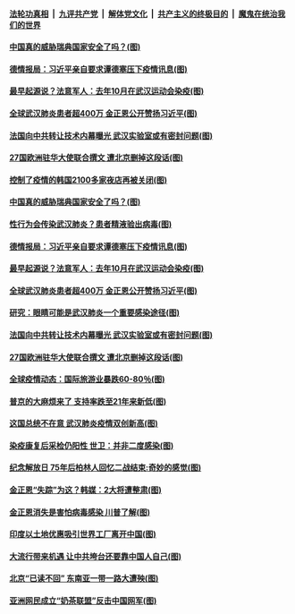 ####  [法轮功真相](../../../../basic/blob/master/README.md?t=05100431) &nbsp;|&nbsp; [九评共产党](../../../../9ping.md/blob/master/README.md?t=05100431) &nbsp;|&nbsp; [解体党文化](../../../../jtdwh.md/blob/master/README.md?t=05100431)  &nbsp;|&nbsp; [共产主义的终极目的](../../../../gczydzjmd.md/blob/master/README.md?t=05100431) &nbsp;|&nbsp; [魔鬼在统治我们的世界](../../../../mgztzwmdsj.md/blob/master/README.md?t=05100431) 

#### [中国真的威胁瑞典国家安全了吗？(图)](../pages/p9/932719.md?t=05100431) 

#### [德情报局：习近平亲自要求谭德塞压下疫情讯息(图)](../pages/p9/932632.md?t=05100431) 

#### [最早起源说？法意军人：去年10月在武汉运动会染疫(图)](../pages/p9/932570.md?t=05100431) 

#### [全球武汉肺炎患者超400万 金正恩公开赞扬习近平(图)](../pages/p9/932631.md?t=05100431) 

#### [法国向中共转让技术内幕曝光 武汉实验室或有密封问题(图)](../pages/p9/932561.md?t=05100431) 

#### [27国欧洲驻华大使联合撰文 遭北京删掉这段话(图)](../pages/p9/932555.md?t=05100431) 

#### [控制了疫情的韩国2100多家夜店再被关闭(图)](../pages/p9/932720.md?t=05100431) 

#### [中国真的威胁瑞典国家安全了吗？(图)](../pages/p9/932719.md?t=05100431) 

#### [性行为会传染武汉肺炎？患者精液验出病毒(图)](../pages/p9/932666.md?t=05100431) 

#### [德情报局：习近平亲自要求谭德塞压下疫情讯息(图)](../pages/p9/932632.md?t=05100431) 

#### [最早起源说？法意军人：去年10月在武汉运动会染疫(图)](../pages/p9/932570.md?t=05100431) 

#### [全球武汉肺炎患者超400万 金正恩公开赞扬习近平(图)](../pages/p9/932631.md?t=05100431) 

#### [研究：眼睛可能是武汉肺炎一个重要感染途径(图)](../pages/p9/932578.md?t=05100431) 

#### [法国向中共转让技术内幕曝光 武汉实验室或有密封问题(图)](../pages/p9/932561.md?t=05100431) 

#### [27国欧洲驻华大使联合撰文 遭北京删掉这段话(图)](../pages/p9/932555.md?t=05100431) 

#### [全球疫情动态：国际旅游业暴跌60-80％(图)](../pages/p9/932496.md?t=05100431) 

#### [普京的大麻烦来了 支持率跌至21年来新低(图)](../pages/p9/932425.md?t=05100431) 

#### [这国总统不在意 武汉肺炎疫情双创新高(图)](../pages/p9/932427.md?t=05100431) 

#### [染疫康复后采检仍阳性 世卫：并非二度感染(图)](../pages/p9/932484.md?t=05100431) 

#### [纪念解放日 75年后柏林人回忆二战结束:奇妙的感觉(图)](../pages/p9/932479.md?t=05100431) 

#### [金正恩“失踪”为这？韩媒：2大将遭整肃(图)](../pages/p9/932327.md?t=05100431) 

#### [金正恩消失是害怕病毒感染 川普了解(图)](../pages/p9/932377.md?t=05100431) 

#### [印度以土地优惠吸引世界工厂离开中国(图)](../pages/p9/932394.md?t=05100431) 

#### [大流行带来机遇 让中共垮台还要靠中国人自己(图)](../pages/p9/932376.md?t=05100431) 

#### [北京“已读不回” 东南亚一带一路大遭殃(图)](../pages/p9/932324.md?t=05100431) 

#### [亚洲网民成立“奶茶联盟”反击中国网军(图)](../pages/p9/932373.md?t=05100431) 

